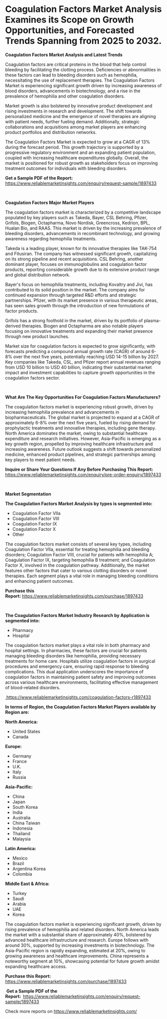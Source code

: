 <p><h1>Coagulation Factors Market Analysis Examines its Scope on Growth Opportunities, and Forecasted Trends Spanning from 2025 to 2032.</h1></p><p><strong>Coagulation Factors Market Analysis and Latest Trends</strong></p>
<p><p>Coagulation factors are critical proteins in the blood that help control bleeding by facilitating the clotting process. Deficiencies or abnormalities in these factors can lead to bleeding disorders such as hemophilia, necessitating the use of replacement therapies. The Coagulation Factors Market is experiencing significant growth driven by increasing awareness of blood disorders, advancements in biotechnology, and a rise in the prevalence of hemophilia and other coagulation disorders.</p><p>Market growth is also bolstered by innovative product development and rising investments in research and development. The shift towards personalized medicine and the emergence of novel therapies are aligning with patient needs, further fueling demand. Additionally, strategic collaborations and acquisitions among market players are enhancing product portfolios and distribution networks.</p><p>The Coagulation Factors Market is expected to grow at a CAGR of 13% during the forecast period. This growth trajectory is supported by a progressive regulatory environment and an expanding patient population, coupled with increasing healthcare expenditures globally. Overall, the market is positioned for robust growth as stakeholders focus on improving treatment outcomes for individuals with bleeding disorders.</p></p>
<p><strong>Get a Sample PDF of the Report:&nbsp;</strong> <a href="https://www.reliablemarketinsights.com/enquiry/request-sample/1897433?utm_campaign=2538&utm_medium=2&utm_source=Github&utm_content=ia&utm_term=08032025&utm_id=coagulation-factors">https://www.reliablemarketinsights.com/enquiry/request-sample/1897433</a></p>
<p>&nbsp;</p>
<p><strong>Coagulation Factors Major Market Players</strong></p>
<p><p>The coagulation factors market is characterized by a competitive landscape populated by key players such as Takeda, Bayer, CSL Behring, Pfizer, Grifols, Biogen, Octapharma, Novo Nordisk, Greencross, Kedrion, BPL, Hualan Bio, and RAAS. This market is driven by the increasing prevalence of bleeding disorders, advancements in recombinant technology, and growing awareness regarding hemophilia treatments.</p><p>Takeda is a leading player, known for its innovative therapies like TAK-754 and Fitusiran. The company has witnessed significant growth, capitalizing on its strong pipeline and recent acquisitions. CSL Behring, another dominant player, focuses on immunoglobulins and coagulation factor products, reporting considerable growth due to its extensive product range and global distribution network.</p><p>Bayer's focus on hemophilia treatments, including Kovaltry and Jivi, has contributed to its solid position in the market. The company aims for continued expansion through targeted R&D efforts and strategic partnerships. Pfizer, with its market presence in various therapeutic areas, has seen sales growth through the introduction of new formulations of factor products.</p><p>Grifols has a strong foothold in the market, driven by its portfolio of plasma-derived therapies. Biogen and Octapharma are also notable players focusing on innovative treatments and expanding their market presence through new product launches.</p><p>Market size for coagulation factors is expected to grow significantly, with forecasts predicting a compound annual growth rate (CAGR) of around 6-8% over the next five years, potentially reaching USD 14-15 billion by 2027. Key companies like Takeda, CSL, and Pfizer report annual revenues ranging from USD 10 billion to USD 40 billion, indicating their substantial market impact and investment capabilities to capture growth opportunities in the coagulation factors sector.</p></p>
<p>&nbsp;</p>
<p><strong>What Are The Key Opportunities For Coagulation Factors Manufacturers?</strong></p>
<p><p>The coagulation factors market is experiencing robust growth, driven by increasing hemophilia prevalence and advancements in biopharmaceuticals. The global market is projected to expand at a CAGR of approximately 6-8% over the next five years, fueled by rising demand for prophylactic treatments and innovative therapies, including gene therapy. North America dominates the market, owing to substantial healthcare expenditure and research initiatives. However, Asia-Pacific is emerging as a key growth region, propelled by improving healthcare infrastructure and increasing awareness. Future outlook suggests a shift towards personalized medicine, enhanced product pipelines, and strategic partnerships among key players to meet patient needs.</p></p>
<p><strong>Inquire or Share Your Questions If Any Before Purchasing This Report:</strong> <a href="https://www.reliablemarketinsights.com/enquiry/pre-order-enquiry/1897433?utm_campaign=2538&utm_medium=2&utm_source=Github&utm_content=ia&utm_term=08032025&utm_id=coagulation-factors">https://www.reliablemarketinsights.com/enquiry/pre-order-enquiry/1897433</a></p>
<p>&nbsp;</p>
<p><strong>Market Segmentation</strong></p>
<p><strong>The Coagulation Factors Market Analysis by types is segmented into:</strong></p>
<p><ul><li>Coagulation Factor VIIa</li><li>Coagulation Factor VIII</li><li>Coagulation Factor IX</li><li>Coagulation Factor X</li><li>Other</li></ul></p>
<p><p>The coagulation factors market consists of several key types, including Coagulation Factor VIIa, essential for treating hemophilia and bleeding disorders; Coagulation Factor VIII, crucial for patients with hemophilia A; Coagulation Factor IX, targeting hemophilia B treatment; and Coagulation Factor X, involved in the coagulation pathway. Additionally, the market features other factors that cater to various clotting disorders or novel therapies. Each segment plays a vital role in managing bleeding conditions and enhancing patient outcomes.</p></p>
<p><strong>Purchase this Report:&nbsp;</strong><a href="https://www.reliablemarketinsights.com/purchase/1897433?utm_campaign=2538&utm_medium=2&utm_source=Github&utm_content=ia&utm_term=08032025&utm_id=coagulation-factors">https://www.reliablemarketinsights.com/purchase/1897433</a></p>
<p>&nbsp;</p>
<p><strong>The Coagulation Factors Market Industry Research by Application is segmented into:</strong></p>
<p><ul><li>Pharmacy</li><li>Hospital</li></ul></p>
<p><p>The coagulation factors market plays a vital role in both pharmacy and hospital settings. In pharmacies, these factors are crucial for patients managing bleeding disorders like hemophilia, providing necessary treatments for home care. Hospitals utilize coagulation factors in surgical procedures and emergency care, ensuring rapid response to bleeding complications. This dual application underscores the importance of coagulation factors in maintaining patient safety and improving outcomes across various healthcare environments, facilitating effective management of blood-related disorders.</p></p>
<p><a href="https://www.reliablemarketinsights.com/coagulation-factors-r1897433?utm_campaign=2538&utm_medium=2&utm_source=Github&utm_content=ia&utm_term=08032025&utm_id=coagulation-factors">&nbsp;https://www.reliablemarketinsights.com/coagulation-factors-r1897433</a></p>
<p><strong>In terms of Region, the Coagulation Factors Market Players available by Region are:</strong></p>
<p>
    <p> <strong> North America: </strong>
        <ul>
            <li>United States</li>
            <li>Canada</li>
        </ul>
        </p> 
    <p> <strong> Europe: </strong>
        <ul>
            <li>Germany</li>
            <li>France</li>
            <li>U.K.</li>
            <li>Italy</li>
            <li>Russia</li>
        </ul>
        </p> 
    <p> <strong> Asia-Pacific: </strong>
        <ul>
            <li>China</li>
            <li>Japan</li>
            <li>South Korea</li>
            <li>India</li>
            <li>Australia</li>
            <li>China Taiwan</li>
            <li>Indonesia</li>
            <li>Thailand</li>
            <li>Malaysia</li>
        </ul>
        </p> 
    <p> <strong> Latin America: </strong>
        <ul>
            <li>Mexico</li>
            <li>Brazil</li>
            <li>Argentina Korea</li>
            <li>Colombia</li>
        </ul>
        </p> 
    <p> <strong> Middle East & Africa: </strong>
        <ul>
            <li>Turkey</li>
            <li>Saudi</li>
            <li>Arabia</li>
            <li>UAE</li>
            <li>Korea</li>
        </ul>
    </p>
    </p>
<p><p>The coagulation factors market is experiencing significant growth, driven by rising prevalence of hemophilia and related disorders. North America leads the market with a substantial share of approximately 40%, bolstered by advanced healthcare infrastructure and research. Europe follows with around 30%, supported by increasing investments in biotechnology. The Asia-Pacific region is rapidly expanding, estimated at 20%, owing to growing awareness and healthcare improvements. China represents a noteworthy segment at 10%, showcasing potential for future growth amidst expanding healthcare access.</p></p>
<p><strong>Purchase this Report: </strong><a href="https://www.reliablemarketinsights.com/purchase/1897433?utm_campaign=2538&utm_medium=2&utm_source=Github&utm_content=ia&utm_term=08032025&utm_id=coagulation-factors">https://www.reliablemarketinsights.com/purchase/1897433</a></p>
<p>&nbsp;<strong>Get a Sample PDF of the Report:&nbsp;&nbsp;</strong><a href="https://www.reliablemarketinsights.com/enquiry/request-sample/1897433?utm_campaign=2538&utm_medium=2&utm_source=Github&utm_content=ia&utm_term=08032025&utm_id=coagulation-factors">https://www.reliablemarketinsights.com/enquiry/request-sample/1897433</a></p>
<p><strong></strong></p>
<p>Check more reports on <a href="https://www.reliablemarketinsights.com/?utm_campaign=2538&utm_medium=2&utm_source=Github&utm_content=ia&utm_term=08032025&utm_id=coagulation-factors">https://www.reliablemarketinsights.com/</a></p>